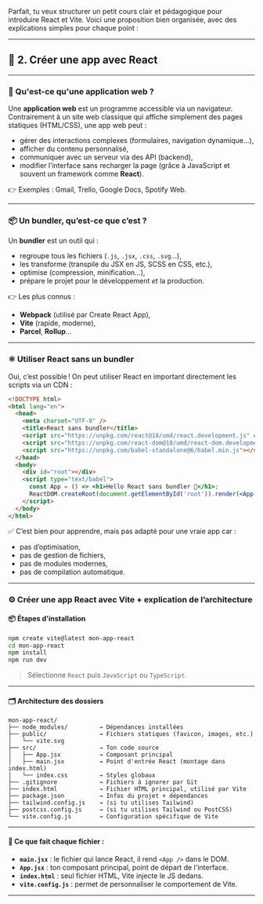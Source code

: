 Parfait, tu veux structurer un petit cours clair et pédagogique pour introduire React et Vite. Voici une proposition bien organisée, avec des explications simples pour chaque point :

---

## 📘 2. Créer une app avec React

---

### 🧠 Qu'est-ce qu'une application web ?

Une **application web** est un programme accessible via un navigateur. Contrairement à un site web classique qui affiche simplement des pages statiques (HTML/CSS), une app web peut :
- gérer des interactions complexes (formulaires, navigation dynamique…),
- afficher du contenu personnalisé,
- communiquer avec un serveur via des API (backend),
- modifier l’interface sans recharger la page (grâce à JavaScript et souvent un framework comme **React**).

👉 Exemples : Gmail, Trello, Google Docs, Spotify Web.

---

### 📦 Un **bundler**, qu’est-ce que c’est ?

Un **bundler** est un outil qui :
- regroupe tous les fichiers (`.js`, `.jsx`, `.css`, `.svg`…),
- les transforme (transpile du JSX en JS, SCSS en CSS, etc.),
- optimise (compression, minification…),
- prépare le projet pour le développement *et* la production.

👉 Les plus connus :
- **Webpack** (utilisé par Create React App),
- **Vite** (rapide, moderne),
- **Parcel**, **Rollup**...

---

### ⚛️ Utiliser React **sans un bundler**

Oui, c’est possible ! On peut utiliser React en important directement les scripts via un CDN :

```html
<!DOCTYPE html>
<html lang="en">
  <head>
    <meta charset="UTF-8" />
    <title>React sans bundler</title>
    <script src="https://unpkg.com/react@18/umd/react.development.js" crossorigin></script>
    <script src="https://unpkg.com/react-dom@18/umd/react-dom.development.js" crossorigin></script>
    <script src="https://unpkg.com/babel-standalone@6/babel.min.js"></script>
  </head>
  <body>
    <div id="root"></div>
    <script type="text/babel">
      const App = () => <h1>Hello React sans bundler 👋</h1>;
      ReactDOM.createRoot(document.getElementById('root')).render(<App />);
    </script>
  </body>
</html>
```

✅ C’est bien pour apprendre, mais pas adapté pour une vraie app car :
- pas d’optimisation,
- pas de gestion de fichiers,
- pas de modules modernes,
- pas de compilation automatique.

---
### ⚙️ Créer une app React avec **Vite** + explication de l’architecture

#### 📦 Étapes d'installation

```bash
npm create vite@latest mon-app-react
cd mon-app-react
npm install
npm run dev
```

> Sélectionne `React` puis `JavaScript` ou `TypeScript`.

---

#### 🗂️ Architecture des dossiers

```plaintext
mon-app-react/
├── node_modules/         → Dépendances installées
├── public/               → Fichiers statiques (favicon, images, etc.)
│   └── vite.svg
├── src/                  → Ton code source
│   ├── App.jsx           → Composant principal
│   ├── main.jsx          → Point d'entrée React (montage dans index.html)
│   └── index.css         → Styles globaux
├── .gitignore            → Fichiers à ignorer par Git
├── index.html            → Fichier HTML principal, utilisé par Vite
├── package.json          → Infos du projet + dépendances
├── tailwind.config.js    → (si tu utilises Tailwind)
├── postcss.config.js     → (si tu utilises Tailwind ou PostCSS)
└── vite.config.js        → Configuration spécifique de Vite
```

---

#### 🎯 Ce que fait chaque fichier :
- **`main.jsx`** : le fichier qui lance React, il rend `<App />` dans le DOM.
- **`App.jsx`** : ton composant principal, point de départ de l'interface.
- **`index.html`** : seul fichier HTML, Vite injecte le JS dedans.
- **`vite.config.js`** : permet de personnaliser le comportement de Vite.

---
